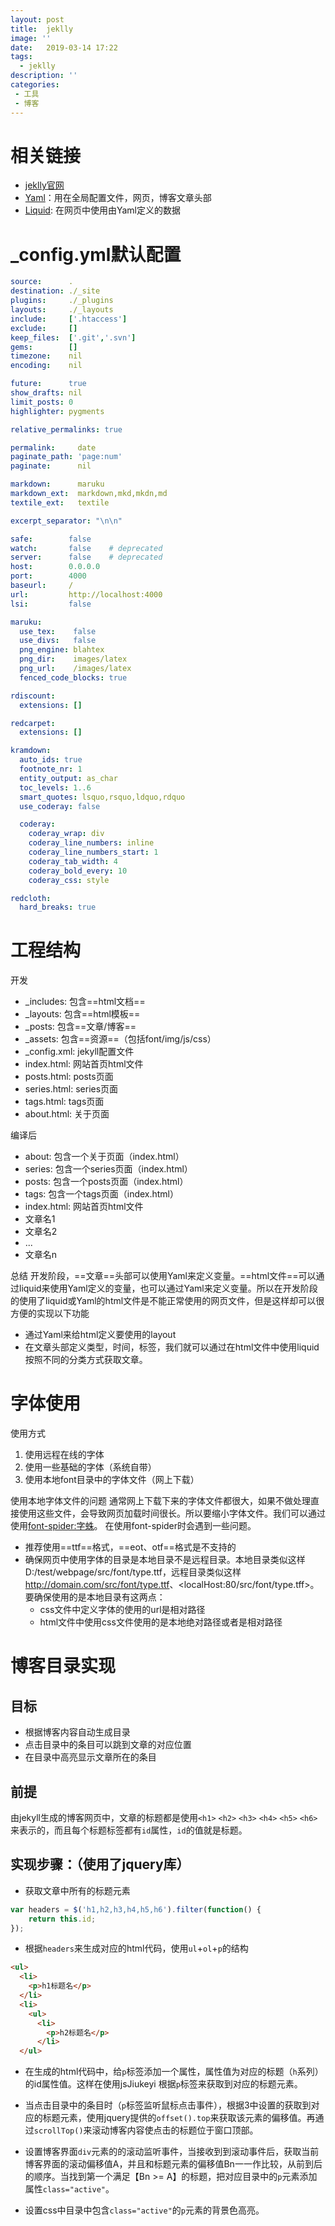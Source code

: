 ```yaml
---
layout: post
title:  jeklly
image: ''
date:   2019-03-14 17:22
tags:
  - jeklly
description: ''
categories:
 - 工具
 - 博客
---
```


# 相关链接

- [jeklly官网](https://www.jekyll.com.cn/)
- [Yaml](https://www.jianshu.com/p/667961cdf9c4)：用在全局配置文件，网页，博客文章头部
- [Liquid](https://liquid.bootcss.com/): 在网页中使用由Yaml定义的数据

# \_config.yml默认配置

```yaml
source:      .
destination: ./_site
plugins:     ./_plugins
layouts:     ./_layouts
include:     ['.htaccess']
exclude:     []
keep_files:  ['.git','.svn']
gems:        []
timezone:    nil
encoding:    nil

future:      true
show_drafts: nil
limit_posts: 0
highlighter: pygments

relative_permalinks: true

permalink:     date
paginate_path: 'page:num'
paginate:      nil

markdown:      maruku
markdown_ext:  markdown,mkd,mkdn,md
textile_ext:   textile

excerpt_separator: "\n\n"

safe:        false
watch:       false    # deprecated
server:      false    # deprecated
host:        0.0.0.0
port:        4000
baseurl:     /
url:         http://localhost:4000
lsi:         false

maruku:
  use_tex:    false
  use_divs:   false
  png_engine: blahtex
  png_dir:    images/latex
  png_url:    /images/latex
  fenced_code_blocks: true

rdiscount:
  extensions: []

redcarpet:
  extensions: []

kramdown:
  auto_ids: true
  footnote_nr: 1
  entity_output: as_char
  toc_levels: 1..6
  smart_quotes: lsquo,rsquo,ldquo,rdquo
  use_coderay: false

  coderay:
    coderay_wrap: div
    coderay_line_numbers: inline
    coderay_line_numbers_start: 1
    coderay_tab_width: 4
    coderay_bold_every: 10
    coderay_css: style

redcloth:
  hard_breaks: true
```

# 工程结构

开发

- \_includes: 包含==html文档==
- \_layouts: 包含==html模板==
- \_posts: 包含==文章/博客==
- \_assets: 包含==资源==（包括font/img/js/css）
- \_config.xml: jekyll配置文件
- index.html: 网站首页html文件
- posts.html: posts页面
- series.html: series页面
- tags.html: tags页面
- about.html: 关于页面

编译后

- about: 包含一个关于页面（index.html）
- series: 包含一个series页面（index.html）
- posts: 包含一个posts页面（index.html）
- tags: 包含一个tags页面（index.html）
- index.html: 网站首页html文件
- 文章名1
- 文章名2
- ...
- 文章名n

总结
开发阶段，==文章==头部可以使用Yaml来定义变量。==html文件==可以通过liquid来使用Yaml定义的变量，也可以通过Yaml来定义变量。所以在开发阶段的使用了liquid或Yaml的html文件是不能正常使用的网页文件，但是这样却可以很方便的实现以下功能

- 通过Yaml来给html定义要使用的layout
- 在文章头部定义类型，时间，标签，我们就可以通过在html文件中使用liquid按照不同的分类方式获取文章。

# 字体使用

使用方式

1. 使用远程在线的字体
2. 使用一些基础的字体（系统自带）
3. 使用本地font目录中的字体文件（网上下载）

使用本地字体文件的问题
通常网上下载下来的字体文件都很大，如果不做处理直接使用这些文件，会导致网页加载时间很长。所以要缩小字体文件。我们可以通过使用[font-spider:字蛛](http://font-spider.org/)。
在使用font-spider时会遇到一些问题。

- 推荐使用==ttf==格式，==eot、otf==格式是不支持的
- 确保网页中使用字体的目录是本地目录不是远程目录。本地目录类似这样D:/test/webpage/src/font/type.ttf，远程目录类似这样<http://domain.com/src/font/type.ttf>、\<localHost:80/src/font/type.tff>。要确保使用的是本地目录有这两点：
  - css文件中定义字体的使用的url是相对路径
  - html文件中使用css文件使用的是本地绝对路径或者是相对路径

# 博客目录实现

## 目标

- 根据博客内容自动生成目录
- 点击目录中的条目可以跳到文章的对应位置
- 在目录中高亮显示文章所在的条目

## 前提

由jekyll生成的博客网页中，文章的标题都是使用`<h1>` `<h2>` `<h3>` `<h4>` `<h5>` `<h6>`来表示的，而且每个标题标签都有`id`属性，`id`的值就是标题。

## 实现步骤：（使用了jquery库）

- 获取文章中所有的标题元素

```javascript
var headers = $('h1,h2,h3,h4,h5,h6').filter(function() {
    return this.id;
});
```

- 根据`headers`来生成对应的html代码，使用`ul`+`ol`+`p`的结构

```html
<ul>
  <li>
    <p>h1标题名</p>
  </li>
  <li>
    <ul>
      <li>
        <p>h2标题名</p>
      </li>
  </ul>
```

- 在生成的html代码中，给`p`标签添加一个属性，属性值为对应的标题（`h`系列）的id属性值。这样在使用jsJiukeyi 根据`p`标签来获取到对应的标题元素。

- 当点击目录中的条目时（`p`标签监听鼠标点击事件），根据3中设置的获取到对应的标题元素，使用jquery提供的`offset().top`来获取该元素的偏移值。再通过`scrollTop()`来滚动博客内容使点击的标题位于窗口顶部。

- 设置博客界面`div`元素的的滚动监听事件，当接收到到滚动事件后，获取当前博客界面的滚动偏移值A，并且和标题元素的偏移值Bn一一作比较，从前到后的顺序。当找到第一个满足【Bn >= A】的标题，把对应目录中的`p`元素添加属性`class="active"`。
- 设置css中目录中包含`class="active"`的`p`元素的背景色高亮。
